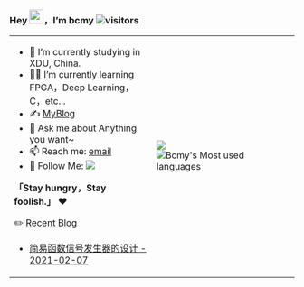 ### Hey <img src="https://media.giphy.com/media/hvRJCLFzcasrR4ia7z/giphy.gif" width="25px" height="25px">，I’m bcmy  ![visitors](https://visitor-badge.glitch.me/badge?page_id=bcmy.bcmy&left_color=gray&right_color=blue)

<table>
<tr>
<td width="50%">
  
- 🤖 I’m currently studying in XDU, China.
- 👨‍💻 I’m currently learning FPGA，Deep Learning，C，etc...
- ✍️ [MyBlog](https://bcmy.vercel.app/)
- 💬 Ask me about Anything you want~
- 📫 Reach me: [email](mailto:bingchengmengyv@foxmail.com)
- 👏 Follow Me: [![](https://img.shields.io/github/followers/bcmy?label=follow%20me&style=social)](https://github.com/bcmy/)

**「Stay hungry，Stay foolish.」** ❤️

 ✏️ [Recent Blog](https://bcmy.vercel.app/)

- [简易函数信号发生器的设计 - 2021-02-07](https://bcmy.vercel.app/posts/md1289.html)


</td>
<td width="50%">

 ![](https://github-readme-stats.vercel.app/api?username=bcmy)
 ![Bcmy's Most used languages](https://github-readme-stats.vercel.app/api/top-langs/?username=bcmy&layout=compact&hide_border=true&langs_count=10)

</td>
</tr>
</table>

